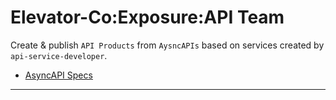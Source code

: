 # Elevator-Co:Exposure:API Team

Create & publish `API Products` from `AysncAPIs` based on services created by `api-service-developer`.

* [AsyncAPI Specs](./asyncapi-specs)
---

